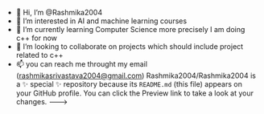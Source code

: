 - 👋 Hi, I’m @Rashmika2004
- 👀 I’m interested in AI and machine learning courses 
- 🌱 I’m currently learning Computer Science more precisely I am doing c++ for now 
- 💞️ I’m looking to collaborate on projects which should include project related to c++
- 📫 you can reach me throught my email (rashmikasrivastava2004@gmail.com)
Rashmika2004/Rashmika2004 is a ✨ special ✨ repository because its `README.md` (this file) appears on your GitHub profile.
You can click the Preview link to take a look at your changes.
--->

